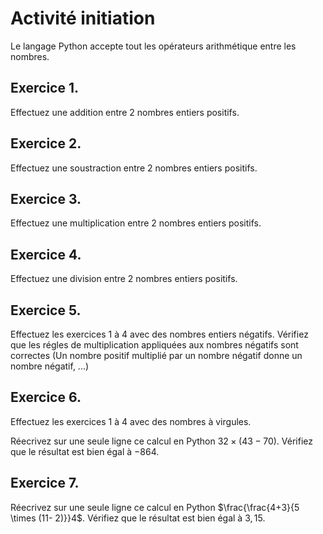 # Activité initiation  
Le langage Python accepte tout les opérateurs arithmétique entre les nombres. 

## Exercice 1.  
Effectuez une addition entre 2 nombres entiers positifs.  

## Exercice 2.  
Effectuez une soustraction entre 2 nombres entiers positifs.  

## Exercice 3.  
Effectuez une multiplication entre 2 nombres entiers positifs.    

## Exercice 4.  
Effectuez une division entre 2 nombres entiers positifs.    

## Exercice 5.  
Effectuez les exercices 1 à 4 avec des nombres entiers négatifs. 
Vérifiez que les régles de multiplication appliquées aux nombres négatifs sont correctes (Un nombre positif multiplié par un nombre négatif donne un nombre négatif, ...)

## Exercice 6.  
Effectuez les exercices 1 à 4 avec des nombres à virgules.  

Réecrivez sur une seule ligne ce calcul en Python $32 \times (43 - 70)$. Vérifiez que le résultat est bien égal à $-864$.   


## Exercice 7.
Réecrivez sur une seule ligne ce calcul en Python $\frac{\frac{4+3}{5 \times (11- 2)}}4$. Vérifiez que le résultat est bien égal à $3,15$.   






